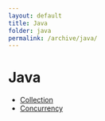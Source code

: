 ```yaml
---
layout: default
title: Java
folder: java
permalink: /archive/java/
---
```


# Java

- [Collection](tech-note/archive/java/collection)
- [Concurrency](tech-note/archive/java/concurrency)
